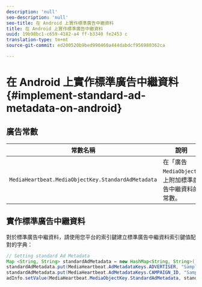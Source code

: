 ```yaml
---
description: 'null'
seo-description: 'null'
seo-title: 在 Android 上實作標準廣告中繼資料
title: 在 Android 上實作標準廣告中繼資料
uuid: 19b98bc1-c659-4182-a4 ff-b3340 fe2453 c
translation-type: tm+mt
source-git-commit: ed200520b9bed990460a444dabdcf956980362ca

---
```



# 在 Android 上實作標準廣告中繼資料{#implement-standard-ad-metadata-on-android}

## 廣告常數

| 常數名稱 | 說明   |
|---|---|
| `MediaHeartbeat.MediaObjectKey.StandardAdMetadata` | 在「廣告 `MediaObject`」上附加標準廣告中繼資料的常數。 |

## 實作標準廣告中繼資料

對於標準廣告中繼資料，請使用您平台的索引鍵建立標準廣告中繼資料索引鍵值配對的字典：

```java
// Setting standard Ad Metadata 
Map <String, String> standardAdMetadata = new HashMap<String, String>(); 
standardAdMetadata.put(MediaHeartbeat.AdMetadataKeys.ADVERTISER, "Sample Advertiser"); 
standardAdMetadata.put(MediaHeartbeat.AdMetadataKeys.CAMPAIGN_ID, "Sample Campaign"); 
adInfo.setValue(MediaHeartbeat.MediaObjectKey.StandardAdMetadata, standardAdMetadata); 
```

